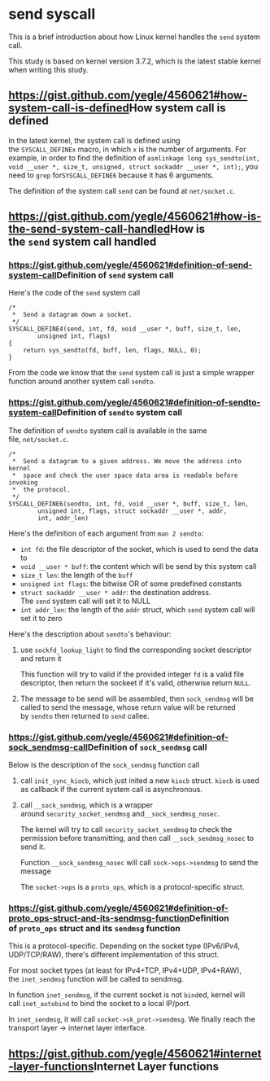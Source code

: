 # send syscall

This is a brief introduction about how Linux kernel handles the `send` system call.

This study is based on kernel version 3.7.2, which is the latest stable kernel when writing this study.

## <https://gist.github.com/yegle/4560621#how-system-call-is-defined>How system call is defined

In the latest kernel, the system call is defined using the `SYSCALL_DEFINEx` macro, in which `x` is the number of arguments. For example, in order to find the definition of `asmlinkage long sys_sendto(int, void __user *, size_t, unsigned, struct sockaddr __user *, int);`, you need to `grep` for`SYSCALL_DEFINE6` because it has 6 arguments.

The definition of the system call `send` can be found at `net/socket.c`.

## <https://gist.github.com/yegle/4560621#how-is-the-send-system-call-handled>How is the `send` system call handled

### <https://gist.github.com/yegle/4560621#definition-of-send-system-call>Definition of `send` system call

Here's the code of the `send` system call

    /*
     *  Send a datagram down a socket.
     */
    SYSCALL_DEFINE4(send, int, fd, void __user *, buff, size_t, len,
            unsigned int, flags)
    {
        return sys_sendto(fd, buff, len, flags, NULL, 0);
    }
    

From the code we know that the `send` system call is just a simple wrapper function around another system call `sendto`.

### <https://gist.github.com/yegle/4560621#definition-of-sendto-system-call>Definition of `sendto` system call

The definition of `sendto` system call is available in the same file, `net/socket.c`.

    /*
     *  Send a datagram to a given address. We move the address into kernel
     *  space and check the user space data area is readable before invoking
     *  the protocol.
     */
    SYSCALL_DEFINE6(sendto, int, fd, void __user *, buff, size_t, len,
            unsigned int, flags, struct sockaddr __user *, addr,
            int, addr_len)
    

Here's the definition of each argument from `man 2 sendto`:

* `int fd`: the file descriptor of the socket, which is used to send the data to
* `void __user * buff`: the content which will be send by this system call
* `size_t len`: the length of the `buff`
* `unsigned int flags`: the bitwise OR of some predefined constants
* `struct sockaddr __user * addr`: the destination address. The `send` system call will set it to NULL
* `int addr_len`: the length of the `addr` struct, which `send` system call will set it to zero

Here's the description about `sendto`'s behaviour:

1. use `sockfd_lookup_light` to find the corresponding socket descriptor and return it
	
	This function will try to valid if the provided integer `fd` is a valid file descriptor, then return the sockeet if it's valid, otherwise return `NULL`.
	
2. The message to be send will be assembled, then `sock_sendmsg` will be called to send the message, whose return value will be returned by `sendto` then returned to `send` callee.
	

### <https://gist.github.com/yegle/4560621#definition-of-sock_sendmsg-call>Definition of `sock_sendmsg` call

Below is the description of the `sock_sendmsg` function call

1. call `init_sync_kiocb`, which just inited a new `kiocb` struct. `kiocb` is used as callback if the current system call is asynchronous.
2. call `__sock_sendmsg`, which is a wrapper around `security_socket_sendmsg` and`__sock_sendmsg_nosec`.
	
	The kernel will try to call `security_socket_sendmsg` to check the permission before transmitting, and then call `__sock_sendmsg_nosec` to send it.
	
	Function `__sock_sendmsg_nosec` will call `sock->ops->sendmsg` to send the message
	
	The `socket->ops` is a `proto_ops`, which is a protocol-specific struct.
	

### <https://gist.github.com/yegle/4560621#definition-of-proto_ops-struct-and-its-sendmsg-function>Definition of `proto_ops` struct and its `sendmsg` function

This is a protocol-specific. Depending on the socket type (IPv6/IPv4, UDP/TCP/RAW), there's different implementation of this struct.

For most socket types (at least for IPv4+TCP, IPv4+UDP, IPv4+RAW), the `inet_sendmsg` function will be called to sendmsg.

In function `inet_sendmsg`, if the current socket is not `bind`ed, kernel will call `inet_autobind` to bind the socket to a local IP/port.

In `inet_sendmsg`, it will call `socket->sk_prot->sendmsg`. We finally reach the transport layer -> internet layer interface.

## <https://gist.github.com/yegle/4560621#internet-layer-functions>Internet Layer functions
